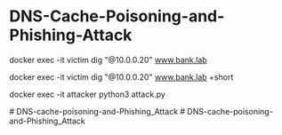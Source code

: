# DNS-Cache-Poisoning-and-Phishing-Attack


docker exec -it victim dig "@10.0.0.20" www.bank.lab

docker exec -it victim dig "@10.0.0.20" www.bank.lab +short

docker exec -it attacker python3 attack.py

#   D N S - c a c h e - p o i s o n i n g - a n d - P h i s h i n g _ A t t a c k  
 # DNS-cache-poisoning-and-Phishing_Attack
